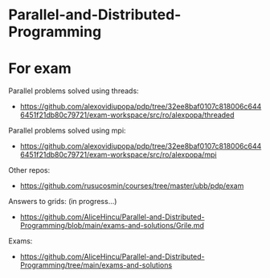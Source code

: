 # Parallel-and-Distributed-Programming


# For exam
Parallel problems solved using threads: 
- https://github.com/alexovidiupopa/pdp/tree/32ee8baf0107c818006c6446451f21db80c79721/exam-workspace/src/ro/alexpopa/threaded

Parallel problems solved using mpi: 
- https://github.com/alexovidiupopa/pdp/tree/32ee8baf0107c818006c6446451f21db80c79721/exam-workspace/src/ro/alexpopa/mpi

Other repos:
- https://github.com/rusucosmin/courses/tree/master/ubb/pdp/exam

Answers to grids: (in progress...)
- https://github.com/AliceHincu/Parallel-and-Distributed-Programming/blob/main/exams-and-solutions/Grile.md

Exams:
- https://github.com/AliceHincu/Parallel-and-Distributed-Programming/tree/main/exams-and-solutions
